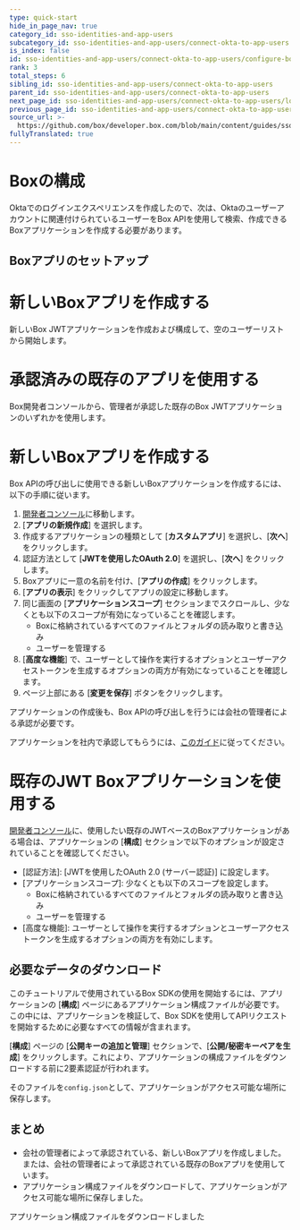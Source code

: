 ```yaml
---
type: quick-start
hide_in_page_nav: true
category_id: sso-identities-and-app-users
subcategory_id: sso-identities-and-app-users/connect-okta-to-app-users
is_index: false
id: sso-identities-and-app-users/connect-okta-to-app-users/configure-box
rank: 3
total_steps: 6
sibling_id: sso-identities-and-app-users/connect-okta-to-app-users
parent_id: sso-identities-and-app-users/connect-okta-to-app-users
next_page_id: sso-identities-and-app-users/connect-okta-to-app-users/logging-into-app
previous_page_id: sso-identities-and-app-users/connect-okta-to-app-users/configure-okta
source_url: >-
  https://github.com/box/developer.box.com/blob/main/content/guides/sso-identities-and-app-users/connect-okta-to-app-users/configure-box.md
fullyTranslated: true
---
```

# Boxの構成

Oktaでのログインエクスペリエンスを作成したので、次は、Oktaのユーザーアカウントに関連付けられているユーザーをBox APIを使用して検索、作成できるBoxアプリケーションを作成する必要があります。

## Boxアプリのセットアップ

<Grid columns="2">

<Choose option="box.app_type" value="create_new" color="blue">

# 新しいBoxアプリを作成する

新しいBox JWTアプリケーションを作成および構成して、空のユーザーリストから開始します。

</Choose>

<Choose option="box.app_type" value="use_own" color="blue">

# 承認済みの既存のアプリを使用する

Box開発者コンソールから、管理者が承認した既存のBox JWTアプリケーションのいずれかを使用します。

</Choose>

</Grid>

<Choice option="box.app_type" value="create_new" color="none">

# 新しいBoxアプリを作成する

Box APIの呼び出しに使用できる新しいBoxアプリケーションを作成するには、以下の手順に従います。

1. [開発者コンソール][devconsole]に移動します。
2. \[**アプリの新規作成**] を選択します。
3. 作成するアプリケーションの種類として \[**カスタムアプリ**] を選択し、\[**次へ**] をクリックします。
4. 認証方法として \[**JWTを使用したOAuth 2.0**] を選択し、\[**次へ**] をクリックします。
5. Boxアプリに一意の名前を付け、\[**アプリの作成**] をクリックします。
6. \[**アプリの表示**] をクリックしてアプリの設定に移動します。
7. 同じ画面の \[**アプリケーションスコープ**] セクションまでスクロールし、少なくとも以下のスコープが有効になっていることを確認します。
   * Boxに格納されているすべてのファイルとフォルダの読み取りと書き込み
   * ユーザーを管理する
8. \[**高度な機能**] で、ユーザーとして操作を実行するオプションとユーザーアクセストークンを生成するオプションの両方が有効になっていることを確認します。
9. ページ上部にある \[**変更を保存**] ボタンをクリックします。

<Message type="warning">

アプリケーションの作成後も、Box APIの呼び出しを行うには会社の管理者による承認が必要です。

</Message>

アプリケーションを社内で承認してもらうには、[このガイド](g://authorization/custom-app-approval/)に従ってください。

</Choice>

<Choice option="box.app_type" value="use_own" color="none">

# 既存のJWT Boxアプリケーションを使用する

[開発者コンソール][devconsole]に、使用したい既存のJWTベースのBoxアプリケーションがある場合は、アプリケーションの \[**構成**] セクションで以下のオプションが設定されていることを確認してください。

* \[認証方法]: \[JWTを使用したOAuth 2.0 (サーバー認証)] に設定します。
* \[アプリケーションスコープ]: 少なくとも以下のスコープを設定します。
  * Boxに格納されているすべてのファイルとフォルダの読み取りと書き込み
  * ユーザーを管理する
* \[高度な機能]: ユーザーとして操作を実行するオプションとユーザーアクセストークンを生成するオプションの両方を有効にします。

</Choice>

## 必要なデータのダウンロード

このチュートリアルで使用されているBox SDKの使用を開始するには、アプリケーションの \[**構成**] ページにあるアプリケーション構成ファイルが必要です。この中には、アプリケーションを検証して、Box SDKを使用してAPIリクエストを開始するために必要なすべての情報が含まれます。

\[**構成**] ページの \[**公開キーの追加と管理**] セクションで、\[**公開/秘密キーペアを生成**] をクリックします。これにより、アプリケーションの構成ファイルをダウンロードする前に2要素認証が行われます。

そのファイルを`config.json`として、アプリケーションがアクセス可能な場所に保存します。

## まとめ

* 会社の管理者によって承認されている、新しいBoxアプリを作成しました。または、会社の管理者によって承認されている既存のBoxアプリを使用しています。
* アプリケーション構成ファイルをダウンロードして、アプリケーションがアクセス可能な場所に保存しました。

<Observe option="box.app_type" value="use_own,create_new">

<Next>

アプリケーション構成ファイルをダウンロードしました

</Next>

</Observe>

[devconsole]: https://cloud.app.box.com/developers/console